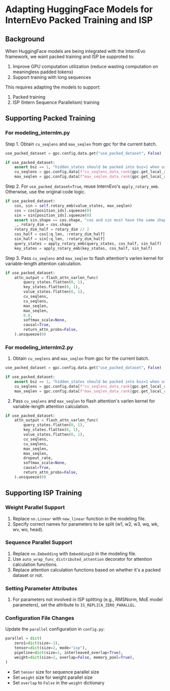 # Adapting HuggingFace Models for InternEvo Packed Training and ISP

## Background

When HuggingFace models are being integrated with the InternEvo framework, we want packed training and ISP be supproted to:
1. Improve GPU computation utilization (reduce wasting computation on meaningless padded tokens)
2. Support training with long sequences

This requires adapting the models to support:
1. Packed training
2. ISP (Intern Sequence Parallelism) training

## Supporting Packed Training

### For modeling_internlm.py

Step 1. Obtain `cu_seqlens` and `max_seqlen` from gpc for the current batch.

```python
use_packed_dataset = gpc.config.data.get("use_packed_dataset", False)

if use_packed_dataset:
    assert bsz == 1, "hidden_states should be packed into bsz=1 when use_packed_dataset=True"
    cu_seqlens = gpc.config.data[f"cu_seqlens_data_rank{gpc.get_local_rank(ParallelMode.DATA)}"]
    max_seqlen = gpc.config.data[f"max_seqlen_data_rank{gpc.get_local_rank(ParallelMode.DATA)}"]
```

Step 2. For `use_packed_dataset=True`, reuse InternEvo's `apply_rotary_emb`. Otherwise, use the original code logic.

```python
if use_packed_dataset:
    cos, sin = self.rotary_emb(value_states, max_seqlen)
    cos = cos[position_ids].squeeze(0)
    sin = sin[position_ids].squeeze(0)
    assert sin.shape == cos.shape, "cos and sin must have the same shape"
    _, rotary_dim = cos.shape
    rotary_dim_half = rotary_dim // 2
    cos_half = cos[:q_len, :rotary_dim_half]
    sin_half = sin[:q_len, :rotary_dim_half]
    query_states = apply_rotary_emb(query_states, cos_half, sin_half)
    key_states = apply_rotary_emb(key_states, cos_half, sin_half) 
```

Step 3. Pass `cu_seqlens` and `max_seqlen` to flash attention's varlen kernel for variable-length attention calculation.

```python   
if use_packed_dataset:
    attn_output = flash_attn_varlen_func(
        query_states.flatten(0, 1),
        key_states.flatten(0, 1),
        value_states.flatten(0, 1),
        cu_seqlens,
        cu_seqlens,
        max_seqlen,
        max_seqlen,
        0.0,
        softmax_scale=None,
        causal=True,
        return_attn_probs=False,
    ).unsqueeze(0)
```


### For modeling_internlm2.py

1. Obtain `cu_seqlens` and `max_seqlen` from gpc for the current batch.

```python
use_packed_dataset = gpc.config.data.get("use_packed_dataset", False)

if use_packed_dataset:
    assert bsz == 1, "hidden_states should be packed into bsz=1 when use_packed_dataset=True"
    cu_seqlens = gpc.config.data[f"cu_seqlens_data_rank{gpc.get_local_rank(ParallelMode.DATA)}"]
    max_seqlen = gpc.config.data[f"max_seqlen_data_rank{gpc.get_local_rank(ParallelMode.DATA)}"]
```

2. Pass `cu_seqlens` and `max_seqlen` to flash attention's varlen kernel for variable-length attention calculation.

```python
if use_packed_dataset:
    attn_output = flash_attn_varlen_func(
        query_states.flatten(0, 1),
        key_states.flatten(0, 1),
        value_states.flatten(0, 1),
        cu_seqlens,
        cu_seqlens,
        max_seqlen,
        max_seqlen,
        dropout_rate,
        softmax_scale=None,
        causal=True,
        return_attn_probs=False,
    ).unsqueeze(0)
```


## Supporting ISP Training

### Weight Parallel Support

1. Replace `nn.Linear` with `new_linear` function in the modeling file.
2. Specify correct names for parameters to be split (w1, w2, w3, wq, wk, wv, wo, head).

### Sequence Parallel Support

1. Replace `nn.Embedding` with `Embedding1D` in the modeling file.
2. Use `auto_wrap_func_distributed_attention` decorator for attention calculation functions.
3. Replace attention calculation functions based on whether it's a packed dataset or not.

### Setting Parameter Attributes

1. For parameters not involved in ISP splitting (e.g., RMSNorm, MoE model parameters), set the attribute to `IS_REPLICA_ZERO_PARALLEL`.

### Configuration File Changes

Update the `parallel` configuration in `config.py`:

```python
parallel = dict(
    zero1=dict(size=-1),
    tensor=dict(size=2, mode="isp"),
    pipeline=dict(size=1, interleaved_overlap=True),
    weight=dict(size=2, overlap=False, memory_pool=True),
)
```

- Set `tensor` size for sequence parallel size
- Set `weight` size for weight parallel size
- Set `overlap` to `False` in the `weight` dictionary

